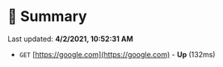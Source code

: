 # 📖 Summary
Last updated: **4/2/2021, 10:52:31 AM**

- `GET` [https://google.com](https://google.com) - **Up** (132ms)
